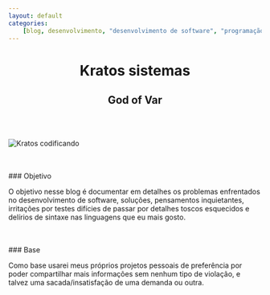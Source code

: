 ```yaml
---
layout: default
categories:
    [blog, desenvolvimento, "desenvolvimento de software", "programação"]
---
```


<h1 align=center class="godOfWarFont">Kratos sistemas</h1>

<h2 align=center>God of Var</h2>
<br/>
<br/>

<img 
  src="{{ site.baseurl }}/assets/images/kratos-dev.png" 
  alt="Kratos codificando" 
/>

<br/>
<br/>
### Objetivo

O objetivo nesse blog é documentar em detalhes os problemas enfrentados no desenvolvimento de software, soluções, pensamentos inquietantes, irritações por testes difícies de passar por detalhes toscos esquecidos e delírios de sintaxe nas linguagens que eu mais gosto.

<br/>
<br/>
### Base

Como base usarei meus próprios projetos pessoais de preferência por poder compartilhar mais informações
sem nenhum tipo de violação, e talvez uma sacada/insatisfação de uma demanda ou outra.

<br/>
<br/>
